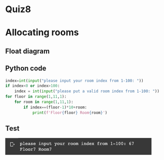# Quiz8

# Allocating rooms

## Float diagram



## Python code

```.py
index=int(input("please input your room index from 1-100: "))
if index<0 or index>100:
    index = int(input("please put a valid room index from 1-100: "))
for floor in range(1,11,1):
    for room in range(1,11,1):
        if index==(floor-1)*10+room:
            print(f'Floor{floor} Room{room}')
```

## Test

![](quiz8.png)
